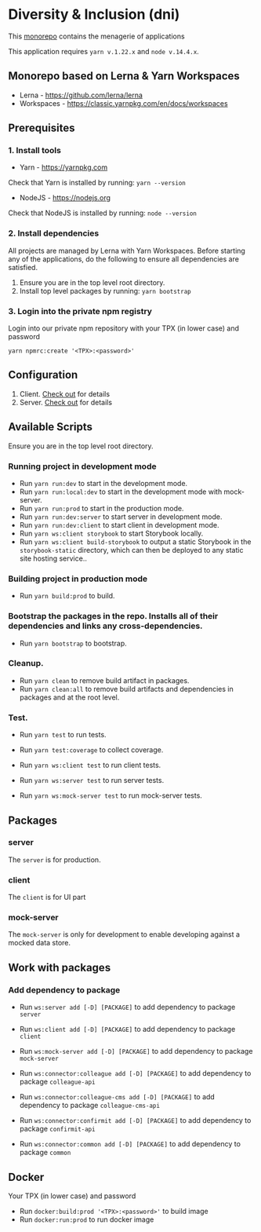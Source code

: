 # Diversity & Inclusion (dni)

This [monorepo](https://danluu.com/monorepo/) contains the menagerie of
applications

This application requires `yarn v.1.22.x` and `node v.14.4.x`.

## Monorepo based on Lerna & Yarn Workspaces

- Lerna - https://github.com/lerna/lerna
- Workspaces - https://classic.yarnpkg.com/en/docs/workspaces

## Prerequisites

### 1. Install tools

- Yarn - https://yarnpkg.com

Check that Yarn is installed by running: `yarn --version`

- NodeJS - https://nodejs.org

Check that NodeJS is installed by running: `node --version`

### 2. Install dependencies

All projects are managed by Lerna with Yarn Workspaces. Before
starting any of the applications, do the following to ensure all
dependencies are satisfied.

1.  Ensure you are in the top level root directory.
2.  Install top level packages by running: `yarn bootstrap`

### 3. Login into the private npm registry

Login into our private npm repository with your TPX (in lower case) and password

```
yarn npmrc:create '<TPX>:<password>'
```

## Configuration

1. Client. [Check out](packages/client/README.md#L5) for details
2. Server. [Check out](packages/server/README.md#L13) for details

## Available Scripts

Ensure you are in the top level root directory.

### Running project in development mode

- Run `yarn run:dev` to start in the development mode.
- Run `yarn run:local:dev` to start in the development mode with mock-server.
- Run `yarn run:prod` to start in the production mode.
- Run `yarn run:dev:server` to start server in development mode.
- Run `yarn run:dev:client` to start client in development mode.
- Run `yarn ws:client storybook` to start Storybook locally.
- Run `yarn ws:client build-storybook` to output a static Storybook in the `storybook-static` directory, which can then be deployed to any static site hosting service..

### Building project in production mode

- Run `yarn build:prod` to build.

### Bootstrap the packages in the repo. Installs all of their dependencies and links any cross-dependencies.

- Run `yarn bootstrap` to bootstrap.

### Cleanup.

- Run `yarn clean` to remove build artifact in packages.
- Run `yarn clean:all` to remove build artifacts and dependencies in packages and at the root level.

### Test.

- Run `yarn test` to run tests.
- Run `yarn test:coverage` to collect coverage.

- Run `yarn ws:client test` to run client tests.
- Run `yarn ws:server test` to run server tests.
- Run `yarn ws:mock-server test` to run mock-server tests.

## Packages

### server

The `server` is for production.

### client

The `client` is for UI part

### mock-server

The `mock-server` is only for development to enable developing against a
mocked data store.

## Work with packages

### Add dependency to package

- Run `ws:server add [-D] [PACKAGE]` to add dependency to package `server`
- Run `ws:client add [-D] [PACKAGE]` to add dependency to package `client`
- Run `ws:mock-server add [-D] [PACKAGE]` to add dependency to package `mock-server`

- Run `ws:connector:colleague add [-D] [PACKAGE]` to add dependency to package `colleague-api`
- Run `ws:connector:colleague-cms add [-D] [PACKAGE]` to add dependency to package `colleague-cms-api`
- Run `ws:connector:confirmit add [-D] [PACKAGE]` to add dependency to package `confirmit-api`
- Run `ws:connector:common add [-D] [PACKAGE]` to add dependency to package `common`

## Docker

Your TPX (in lower case) and password

- Run `docker:build:prod '<TPX>:<password>'` to build image
- Run `docker:run:prod` to run docker image
